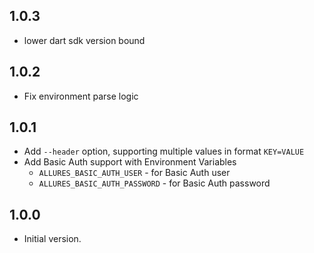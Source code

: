 ## 1.0.3

- lower dart sdk version bound

## 1.0.2

- Fix environment parse logic

## 1.0.1

- Add `--header` option, supporting multiple values in format `KEY=VALUE`
- Add Basic Auth support with Environment Variables
    - `ALLURES_BASIC_AUTH_USER` - for Basic Auth user
    - `ALLURES_BASIC_AUTH_PASSWORD` - for Basic Auth password

## 1.0.0

- Initial version.
